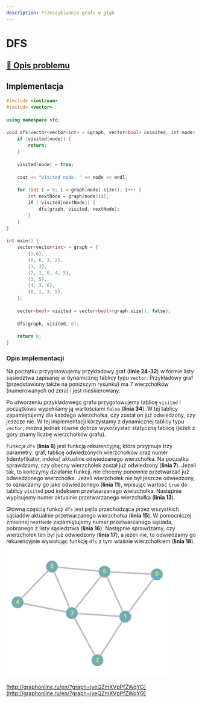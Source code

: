 ```yaml
---
description: Przeszukiwanie grafu w głąb
---
```


# DFS

## [:link: Opis problemu](../../../../algorithms/graphs/dfs.md)

## Implementacja

```cpp linenums="1"
#include <iostream>
#include <vector>

using namespace std;

void dfs(vector<vector<int> > &graph, vector<bool> &visited, int node) {
    if (visited[node]) {
        return;
    }

    visited[node] = true;
    
    cout << "Visited node: " << node << endl;
    
    for (int i = 0; i < graph[node].size(); i++) {
        int nextNode = graph[node][i];
        if (!visited[nextNode]) {
            dfs(graph, visited, nextNode);
        }
    }
}

int main() {
	vector<vector<int> > graph = {
		{1,6}, 
		{0, 6, 3, 2},
		{1, 3},
		{2, 1, 6, 4, 5},
		{3, 5},
		{4, 3, 6},
		{0, 1, 3, 5},
	};

    vector<bool> visited = vector<bool>(graph.size(), false);

    dfs(graph, visited, 0);

    return 0;
}
```

### Opis implementacji

Na początku przygotowujemy przykładowy graf (**linie 24-32**) w formie listy sąsiedztwa zapisanej w dynamicznej tablicy typu `vector`. Przykładowy graf (przedstawiony także na poniższym rysunku) ma 7 wierzchołków (numerowanych od zera) i jest nieskierowany.

Po utworzeniu przykładowego grafu przygotowujemy tablicę `visited` i początkowo wypełniamy ją wartościami `false` (**linia 34**). W tej tablicy zapamiętujemy dla każdego wierzchołka, czy został on już odwiedzony, czy jeszcze nie. W tej implementacji korzystamy z dynamicznej tablicy typu `vector`, można jednak równie dobrze wykorzystać statyczną tablicę (jeżeli z góry znamy liczbę wierzchołków grafu).

Funkcja `dfs` (**linia 6**) jest funkcją rekurencyjną, która przyjmuje trzy parametry: graf, tablicę odwiedzonych wierzchołków oraz numer (identyfikator, indeks) aktualnie odwiedzanego wierzchołka. Na początku sprawdzamy, czy obecny wierzchołek został już odwiedzony (**linia 7**). Jeżeli tak, to kończymy działanie funkcji, nie chcemy ponownie przetwarzać już odwiedzonego wierzchołka. Jeżeli wierzchołek nie był jeszcze odwiedzony, to oznaczamy go jako odwiedzonego (**linia 11**), wpisując wartość `true` do tablicy `visited` pod indeksem przetwarzanego wierzchołka. Następnie wypisujemy numer aktualnie przetwarzanego wierzchołka (**linia 13**).

Główną częścią funkcji `dfs` jest pętla przechodząca przez wszystkich sąsiadów aktualnie przetwarzanego wierzchołka (**linia 15**). W pomocniczej zmiennej `nextNode` zapamiętujemy numer przetwarzanego sąsiada, pobranego z listy sąsiedztwa (**linia 16**). Następnie sprawdzamy, czy wierzchołek ten był już odwiedzony (**linia 17**), a jeżeli nie, to odwiedzamy go rekurencyjnie wywołując funkcję `dfs` z tym właśnie wierzchołkiem (**linia 18**).

![Przykładowy graf wykorzystany w implementacji](../../../../assets/example_graph.png)

[http://graphonline.ru/en/?graph=iyeQZmXVpPfZWqYG](http://graphonline.ru/en/?graph=iyeQZmXVpPfZWqYG)
